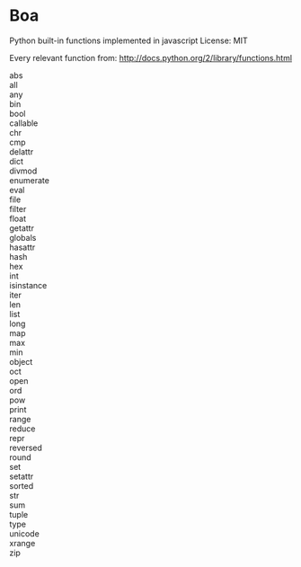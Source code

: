 Boa
===

Python built-in functions implemented in javascript
License: MIT

Every relevant function from: http://docs.python.org/2/library/functions.html

abs  
all  
any  
bin  
bool  
callable  
chr  
cmp  
delattr  
dict  
divmod  
enumerate  
eval  
file  
filter  
float  
getattr  
globals  
hasattr  
hash  
hex  
int  
isinstance  
iter  
len  
list  
long  
map  
max  
min  
object  
oct  
open  
ord  
pow  
print  
range  
reduce  
repr  
reversed  
round  
set  
setattr  
sorted  
str  
sum  
tuple  
type  
unicode  
xrange  
zip  

